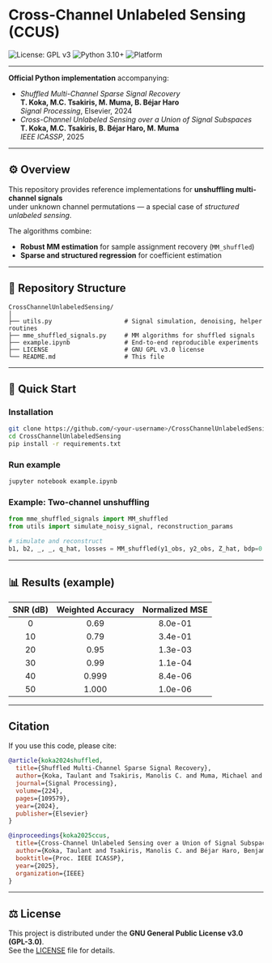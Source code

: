 # Cross-Channel Unlabeled Sensing (CCUS)

![License: GPL v3](https://img.shields.io/badge/License-GPLv3-blue.svg)
![Python 3.10+](https://img.shields.io/badge/python-3.10%2B-brightgreen.svg)
![Platform](https://img.shields.io/badge/platform-Linux%20|%20macOS-lightgrey.svg)

---

**Official Python implementation** accompanying:

- *Shuffled Multi-Channel Sparse Signal Recovery*  
  **T. Koka, M.C. Tsakiris, M. Muma, B. Béjar Haro**  
  _Signal Processing_, Elsevier, 2024  
- *Cross-Channel Unlabeled Sensing over a Union of Signal Subspaces*  
  **T. Koka, M.C. Tsakiris, B. Béjar Haro, M. Muma**  
  _IEEE ICASSP_, 2025

---

## ⚙️ Overview

This repository provides reference implementations for **unshuffling multi-channel signals**  
under unknown channel permutations — a special case of *structured unlabeled sensing*.

The algorithms combine:
- **Robust MM estimation** for sample assignment recovery (`MM_shuffled`)
- **Sparse and structured regression** for coefficient estimation

---

## 📂 Repository Structure

```
CrossChannelUnlabeledSensing/
│
├── utils.py                    # Signal simulation, denoising, helper routines
├── mme_shuffled_signals.py     # MM algorithms for shuffled signals
├── example.ipynb               # End-to-end reproducible experiments
├── LICENSE                     # GNU GPL v3.0 license
└── README.md                   # This file
```

---

## 🚀 Quick Start

### Installation
```bash
git clone https://github.com/<your-username>/CrossChannelUnlabeledSensing.git
cd CrossChannelUnlabeledSensing
pip install -r requirements.txt
```

### Run example
```bash
jupyter notebook example.ipynb
```

### Example: Two-channel unshuffling
```python
from mme_shuffled_signals import MM_shuffled
from utils import simulate_noisy_signal, reconstruction_params

# simulate and reconstruct
b1, b2, _, _, q_hat, losses = MM_shuffled(y1_obs, y2_obs, Z_hat, bdp=0.5)
```

---

## 📊 Results (example)

| SNR (dB) | Weighted Accuracy | Normalized MSE |
|:--------:|:-----------------:|:--------------:|
| 0        | 0.69              | 8.0e-01        |
| 10       | 0.79              | 3.4e-01        |
| 20       | 0.95              | 1.3e-03        |
| 30       | 0.99              | 1.1e-04        |
| 40       | 0.999             | 8.4e-06        |
| 50       | 1.000             | 1.0e-06        |

---

## Citation

If you use this code, please cite:

```bibtex
@article{koka2024shuffled,
  title={Shuffled Multi-Channel Sparse Signal Recovery},
  author={Koka, Taulant and Tsakiris, Manolis C. and Muma, Michael and Béjar Haro, Benjamín},
  journal={Signal Processing},
  volume={224},
  pages={109579},
  year={2024},
  publisher={Elsevier}
}

@inproceedings{koka2025ccus,
  title={Cross-Channel Unlabeled Sensing over a Union of Signal Subspaces},
  author={Koka, Taulant and Tsakiris, Manolis C. and Béjar Haro, Benjamín and Muma, Michael},
  booktitle={Proc. IEEE ICASSP},
  year={2025},
  organization={IEEE}
}
```

---

## ⚖️ License

This project is distributed under the **GNU General Public License v3.0 (GPL-3.0)**.  
See the [LICENSE](LICENSE) file for details.


